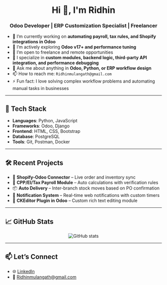 <h1 align="center">Hi 👋, I'm Ridhin</h1>
<h3 align="center">Odoo Developer | ERP Customization Specialist | Freelancer</h3>

- 🔭 I’m currently working on **automating payroll, tax rules, and Shopify integrations in Odoo**
- 🌱 I’m actively exploring **Odoo v17+ and performance tuning**
- 👯 I’m open to freelance and remote opportunities
- 🧠 I specialize in **custom modules, backend logic, third-party API integration, and performance debugging**
- 💬 Ask me about anything in **Odoo, Python, or ERP workflow design**
- 📫 How to reach me: `Ridhinmulangath@gmail.com`
- ⚡ Fun fact: I love solving complex workflow problems and automating manual tasks in businesses

---

## 🚀 Tech Stack
- **Languages**: Python, JavaScript
- **Frameworks**: Odoo, Django
- **Frontend**: HTML, CSS, Bootstrap
- **Database**: PostgreSQL
- **Tools**: Git, Postman, Docker

---

## 🛠 Recent Projects
- 🛒 **Shopify-Odoo Connector** – Live order and inventory sync
- 🧾 **CPP/EI/Tax Payroll Module** – Auto calculations with verification rules
- 📦 **Auto Delivery** – Inter-branch stock moves based on PO confirmation
- 🔔 **Notification System** – Real-time web notifications with custom timers
- 🧰 **CKEditor Plugin in Odoo** – Custom rich text editing module

---

## 📈 GitHub Stats

<p align="center">
  <img src="https://github-readme-stats.vercel.app/api?username=your-github-username&show_icons=true&theme=radical" alt="GitHub stats"/>
</p>

---

## 📫 Let’s Connect

- 🌐 [LinkedIn](https://www.linkedin.com/in/your-link)
- 📧 Ridhinmulangath@gmail.com

